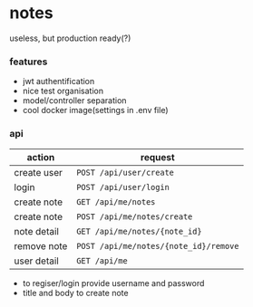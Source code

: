 # notes
useless, but production ready(?)

### features
* jwt authentification
* nice test organisation
* model/controller separation
* cool docker image(settings in .env file)

### api
action      | request
----------- | ---------------
create user | `POST /api/user/create`
login	    | `POST /api/user/login`
create note | `GET /api/me/notes`
create note | `POST /api/me/notes/create`
note detail | `GET /api/me/notes/{note_id}`
remove note | `POST /api/me/notes/{note_id}/remove`
user detail | `GET /api/me`

* to regiser/login provide username and password
* title and body to create note
